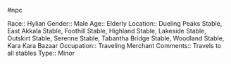 #npc 

Race:: Hylian
Gender:: Male
Age:: Elderly
Location:: Dueling Peaks Stable, East Akkala Stable, Foothill Stable, Highland Stable, Lakeside Stable, Outskirt Stable, Serenne Stable, Tabantha Bridge Stable, Woodland Stable, Kara Kara Bazaar
Occupation:: Traveling Merchant
Comments:: Travels to all stables
Type:: Minor
